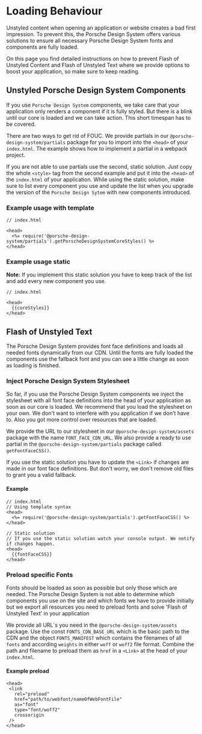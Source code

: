 # Loading Behaviour

Unstyled content when opening an application or website creates a bad first impression.
To prevent this, the Porsche Design System offers various solutions to ensure all necessary Porsche Design System fonts and components are fully loaded.

On this page you find detailed instructions on how to prevent Flash of Unstyled Content and Flash of Unstyled Text where we provide options to
boost your application, so make sure to keep reading.

## Unstyled Porsche Design System Components

If you use `Porsche Design System` components, we take care that your application only renders a component if it is fully styled.
But there is a blink until our core is loaded and we can take action. This short timespan has to be covered.

There are two ways to get rid of FOUC. We provide partials in our `@porsche-design-system/partials` package for you to import into the `<head>` of your `index.html`.
The example shows how to implement a partial in a webpack project. 

If you are not able to use partials use the second, static solution. Just copy the whole `<style>` tag from the second example and put it into the `<head>`
of the `index.html` of your application. While using the static solution, make sure to list every component you use and 
update the list when you upgrade the version of the `Porsche Design Sytem` with new components introduced.

### Example usage with template 

``` 
// index.html

<head>
  <%= require('@porsche-design-system/partials').getPorscheDesignSystemCoreStyles() %>
</head>
``` 

### Example usage static

**Note:** If you implement this static solution you have to keep track of the list and add every new component you use.

```
// index.html

<head>
  {{coreStyles}}
</head>
```

## Flash of Unstyled Text

The Porsche Design System provides font face definitions and loads all needed fonts dynamically from our CDN. Until the fonts are fully loaded
the components use the fallback font and you can see a little change as soon as loading is finished.

### Inject Porsche Design System Stylesheet

So far, if you use the Porsche Design System components we inject the stylesheet with all font face definitions into the head of your application as soon as our core is loaded.
We recommend that you load the stylesheet on your own. We don't want to interfere with you application if we don't have to. Also you got more
control over resources that are loaded.

We provide the URL to our stylesheet in our `@porsche-design-system/assets` package with the name `FONT_FACE_CDN_URL`. We also
provide a ready to use partial in the `@porsche-design-system/partials` package called `getFontFaceCSS()`.

If you use the static solution you have to update the `<Link>` if changes are made in our font face definitions. But don't worry, we don't remove old files
to grant you a valid fallback.

#### Example

```
// index.html
// Using template syntax
<head>
  <%= require('@porsche-design-system/partials').getFontFaceCSS() %>
</head>

// Static solution
// If you use the static solution watch your console output. We notify if changes happen.
<head>
  {{fontFaceCSS}}
</head>
```

### Preload specific Fonts

Fonts should be loaded as soon as possible but only those which are needed. The Porsche Design System is not able to determine which components
you use on the site and which fonts we have to provide initially but we export all resources you need to preload fonts and solve 'Flash of Unstyled Text' in your application

We provide all URL´s you need in the `@porsche-design-system/assets` package.
Use the const `FONTS_CDN_BASE_URL` which is the basic path to the CDN and the object `FONTS_MANIFEST` which contains the filenames of all `fonts` 
and according `weights` in either `woff` or `woff2` file format. Combine the path and filename to preload them as `href` in a `<Link>` at the head of your `index.html`.

#### Example preload

```
<head>
 <link
   rel="preload"
   href="path/to/webfont/nameOfWebFontFile"
   as="font"
   type="font/woff2"
   crossorigin
 />
</head>
```

<script lang="ts">
  import Vue from 'vue';
import Component from 'vue-class-component';
  import { getFontFaceCSS, getPorscheDesignSystemCoreStyles } from '@porsche-design-system/partials';
  
  @Component
  export default class FlashOfUnstyledContent extends Vue {
    public fontFaceCSS = getFontFaceCSS();
    public coreStyles = getPorscheDesignSystemCoreStyles().replace('>', '>\n    ').replace(/,/g, ',\n    ').replace('}', '}\n  ');
  }
</script>